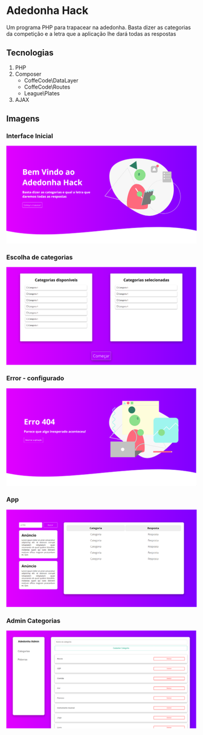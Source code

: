 # Adedonha Hack
Um programa PHP para trapacear na adedonha. Basta dizer as categorias da competição e a letra que a aplicação lhe dará todas as respostas

## Tecnologias

1. PHP
2. Composer
    - CoffeCode\DataLayer
    - CoffeCode\Routes
    - League\Plates
3. AJAX

## Imagens

### Interface Inicial 

![interface inicial](Images/interface.png)
   
### Escolha de categorias

![escolha de categorias](Images/webcategories.png)

### Error - configurado

![error](Images/error.png)


### App

![aplicação](Images/app.png)

### Admin Categorias

![aplicação](Images/admincategories.png)

